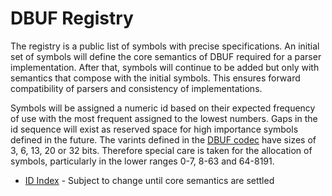 # DBUF Registry

The registry is a public list of symbols with precise specifications. An initial set of symbols will define the core semantics of DBUF required for a parser implementation. After that, symbols will continue to be added but only with semantics that compose with the initial symbols. This ensures forward compatibility of parsers and consistency of implementations.

Symbols will be assigned a numeric id based on their expected frequency of use with the most frequent assigned to the lowest numbers. Gaps in the id sequence will exist as reserved space for high importance symbols defined in the future. The varints defined in the [DBUF codec](../codec.md) have sizes of 3, 6, 13, 20 or 32 bits. Therefore special care is taken for the allocation of symbols, particularly in the lower ranges 0-7, 8-63 and 64-8191.

- [ID Index](index.md) - Subject to change until core semantics are settled